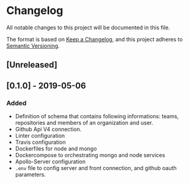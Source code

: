 # Changelog
All notable changes to this project will be documented in this file.

The format is based on [Keep a Changelog](https://keepachangelog.com/en/1.0.0/),
and this project adheres to [Semantic Versioning](https://semver.org/spec/v2.0.0.html).

## [Unreleased]

## [0.1.0] - 2019-05-06

### Added
- Definition of schema that contains following informations: teams, repositories and members of an organization and user.
- Github Api V4 connection.
- Linter configuration
- Travis configuration
- Dockerfiles for node and mongo
- Dockercompose to orchestrating mongo and node services
- Apollo-Server configuration
- `.env` file to config server and front connection, and github oauth parameters.
